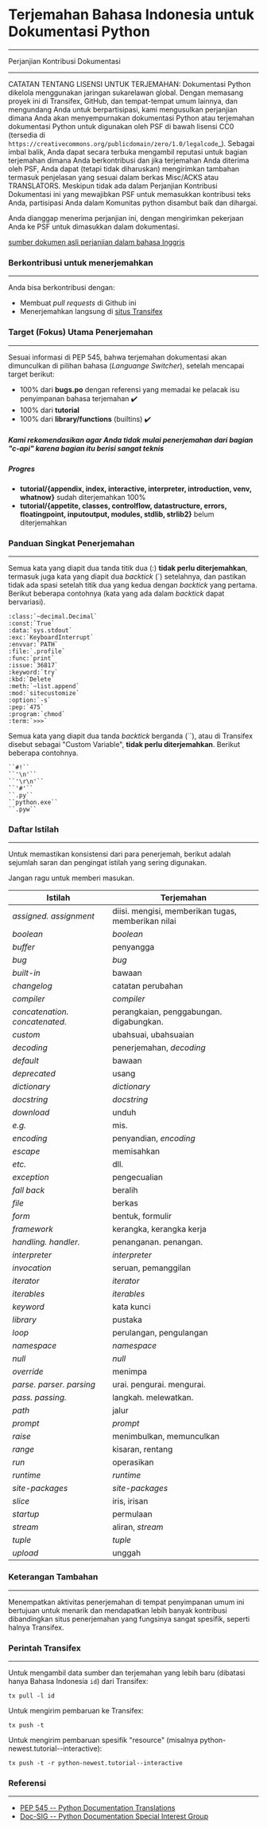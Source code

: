 # Terjemahan Bahasa Indonesia untuk Dokumentasi Python
---

Perjanjian Kontribusi Dokumentasi

---

CATATAN TENTANG LISENSI UNTUK TERJEMAHAN: Dokumentasi Python dikelola 
menggunakan jaringan sukarelawan global. Dengan memasang proyek ini 
di Transifex, GitHub, dan tempat-tempat umum lainnya, dan mengundang
Anda untuk berpartisipasi, kami mengusulkan perjanjian dimana Anda akan
menyempurnakan dokumentasi Python atau terjemahan dokumentasi 
Python untuk digunakan oleh PSF di bawah lisensi CC0
(tersedia di
`https://creativecommons.org/publicdomain/zero/1.0/legalcode`_).
Sebagai imbal balik, Anda dapat secara terbuka mengambil reputasi untuk
bagian terjemahan dimana Anda berkontribusi dan jika terjemahan Anda 
diterima oleh PSF, Anda dapat (tetapi tidak diharuskan) mengirimkan 
tambahan termasuk penjelasan yang sesuai dalam berkas Misc/ACKS atau 
TRANSLATORS. Meskipun tidak ada dalam Perjanjian Kontribusi Dokumentasi
ini yang mewajibkan PSF untuk memasukkan kontribusi teks Anda, partisipasi 
Anda dalam Komunitas python disambut baik dan dihargai.

Anda dianggap menerima perjanjian ini, dengan mengirimkan pekerjaan
Anda ke PSF untuk dimasukkan dalam dokumentasi.

[sumber dokumen asli perjanjian dalam bahasa Inggris](https://www.python.org/dev/peps/pep-0545/#setup-the-documentation-contribution-agreement)

### Berkontribusi untuk menerjemahkan
---
Anda bisa berkontribusi dengan:

* Membuat _pull requests_ di Github ini
* Menerjemahkan langsung di [situs Transifex](https://www.transifex.com/python-doc/python-newest/language/id/)

### Target (Fokus) Utama Penerjemahan
---
Sesuai informasi di PEP 545, bahwa terjemahan dokumentasi akan dimunculkan di pilihan bahasa (_Languange Switcher_),
setelah mencapai target berikut:

* 100% dari **bugs.po** dengan referensi yang memadai ke pelacak isu penyimpanan bahasa terjemahan :heavy_check_mark:
* 100% dari **tutorial**
* 100% dari **library/functions** (builtins) :heavy_check_mark:

##### Kami rekomendasikan agar Anda tidak mulai penerjemahan dari bagian "c-api" karena bagian itu berisi sangat teknis

##### Progres
* **tutorial/{appendix, index, interactive, interpreter, introduction, venv, whatnow}** sudah diterjemahkan 100%
* **tutorial/{appetite, classes, controlflow, datastructure, errors, floatingpoint, inputoutput, modules, stdlib, strlib2}** belum diterjemahkan

### Panduan Singkat Penerjemahan
---
Semua kata yang diapit dua tanda titik dua (:) **tidak perlu diterjemahkan**, termasuk juga kata yang diapit dua *backtick* (`) setelahnya, dan pastikan tidak ada spasi setelah titik dua yang kedua dengan *backtick* yang pertama. Berikut beberapa contohnya (kata yang ada dalam *backtick* dapat bervariasi).
```
:class:`~decimal.Decimal`
:const:`True`
:data:`sys.stdout`
:exc:`KeyboardInterrupt`
:envvar:`PATH`
:file:`.profile`
:func:`print`
:issue:`36817`
:keyword:`try`
:kbd:`Delete`
:meth:`~list.append`
:mod:`sitecustomize`
:option:`-s`
:pep:`475`
:program:`chmod`
:term:`>>>`
```

Semua kata yang diapit dua tanda *backtick* berganda (``), atau di Transifex disebut sebagai "Custom Variable",  **tidak perlu diterjemahkan**. Berikut beberapa contohnya.
```
``#!``
``'\n'``
``'\r\n'``
``'#'``
``.py``
``python.exe``
``.pyw``
```

### Daftar Istilah
---
Untuk memastikan konsistensi dari para penerjemah, berikut adalah sejumlah 
saran dan pengingat istilah yang sering digunakan.

Jangan ragu untuk memberi masukan.

Istilah | Terjemahan
--- | ---
*assigned. assignment* | diisi. mengisi, memberikan tugas, memberikan nilai 
*boolean* | *boolean*
*buffer* | penyangga
*bug* | *bug*
*built-in* | bawaan
*changelog* | catatan perubahan
*compiler* | *compiler*
*concatenation. concatenated.* | perangkaian, penggabungan. digabungkan.
*custom* | ubahsuai, ubahsuaian
*decoding* | penerjemahan, *decoding*
*default* | bawaan
*deprecated* | usang
*dictionary* | *dictionary*
*docstring* | *docstring*
*download* | unduh
*e.g.* | mis.
*encoding* | penyandian, *encoding*
*escape* | memisahkan
*etc.* | dll.
*exception* | pengecualian
*fall back* | beralih
*file* | berkas
*form* | bentuk, formulir
*framework* | kerangka, kerangka kerja
*handling. handler.* | penanganan. penangan.
*interpreter* | *interpreter*
*invocation* | seruan, pemanggilan
*iterator* | *iterator*
*iterables* | *iterables*
*keyword* | kata kunci
*library* | pustaka
*loop* | perulangan, pengulangan
*namespace* | *namespace*
*null* | *null*
*override* | menimpa
*parse. parser. parsing* | urai. pengurai. mengurai.
*pass. passing.* | langkah. melewatkan.
*path* | jalur
*prompt* | *prompt*
*raise* | menimbulkan, memunculkan
*range* | kisaran, rentang
*run* | operasikan
*runtime* | *runtime*
*site-packages* | *site-packages*
*slice* | iris, irisan
*startup* | permulaan
*stream* | aliran, *stream*
*tuple* | *tuple*
*upload* | unggah

### Keterangan Tambahan
---
Menempatkan aktivitas penerjemahan di tempat penyimpanan umum ini bertujuan untuk 
menarik dan mendapatkan lebih banyak kontribusi dibandingkan situs penerjemahan 
yang fungsinya sangat spesifik, seperti halnya Transifex.

### Perintah Transifex
---
Untuk mengambil data sumber dan terjemahan yang lebih baru (dibatasi hanya Bahasa Indonesia `id`) dari Transifex:
```
tx pull -l id
```

Untuk mengirim pembaruan ke Transifex:
```
tx push -t
```

Untuk mengirim pembaruan spesifik "resource" (misalnya python-newest.tutorial--interactive):
```
tx push -t -r python-newest.tutorial--interactive
```

### Referensi
---

* [PEP 545 -- Python Documentation Translations](https://www.python.org/dev/peps/pep-0545/)
* [Doc-SIG -- Python Documentation Special Interest Group](https://mail.python.org/mailman/listinfo/doc-sig)

